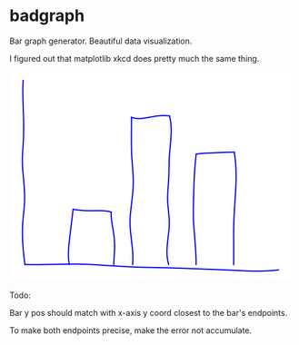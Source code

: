 # badgraph
Bar graph generator. Beautiful data visualization.

I figured out that matplotlib xkcd does pretty much the same thing.

![Sample output](test.png)

Todo:

Bar y pos should match with x-axis y coord closest to the bar's endpoints.

To make both endpoints precise, make the error not accumulate.

